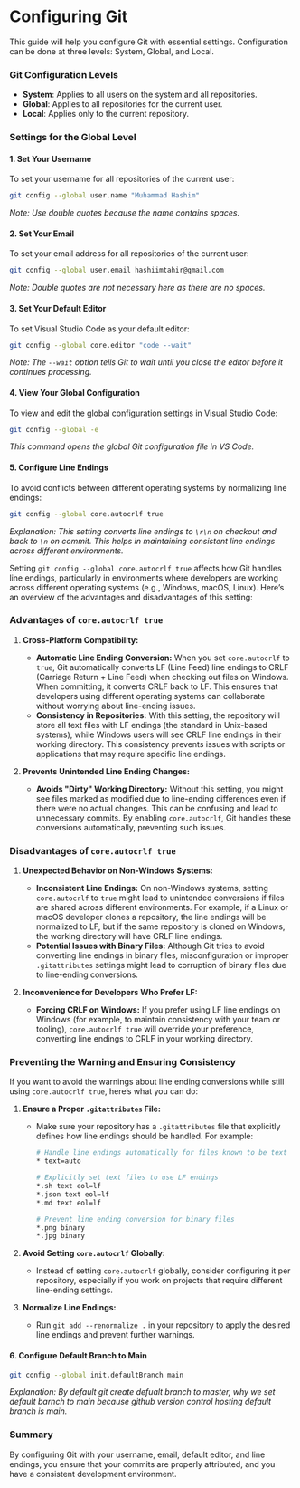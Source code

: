 # Configuring Git

This guide will help you configure Git with essential settings. Configuration can be done at three levels: System, Global, and Local.

### Git Configuration Levels

- **System**: Applies to all users on the system and all repositories.
- **Global**: Applies to all repositories for the current user.
- **Local**: Applies only to the current repository.

### Settings for the Global Level

#### 1. Set Your Username

To set your username for all repositories of the current user:

```sh
git config --global user.name "Muhammad Hashim"
```
*Note: Use double quotes because the name contains spaces.*

#### 2. Set Your Email

To set your email address for all repositories of the current user:

```sh
git config --global user.email hashiimtahir@gmail.com
```
*Note: Double quotes are not necessary here as there are no spaces.*

#### 3. Set Your Default Editor

To set Visual Studio Code as your default editor:

```sh
git config --global core.editor "code --wait"
```
*Note: The `--wait` option tells Git to wait until you close the editor before it continues processing.*

#### 4. View Your Global Configuration

To view and edit the global configuration settings in Visual Studio Code:

```sh
git config --global -e
```
*This command opens the global Git configuration file in VS Code.*

#### 5. Configure Line Endings

To avoid conflicts between different operating systems by normalizing line endings:

```sh
git config --global core.autocrlf true
```
*Explanation: This setting converts line endings to `\r\n` on checkout and back to `\n` on commit. This helps in maintaining consistent line endings across different environments.*

Setting `git config --global core.autocrlf true` affects how Git handles line endings, particularly in environments where developers are working across different operating systems (e.g., Windows, macOS, Linux). Here’s an overview of the advantages and disadvantages of this setting:

### **Advantages of `core.autocrlf true`**

1. **Cross-Platform Compatibility:**
   - **Automatic Line Ending Conversion:** When you set `core.autocrlf` to `true`, Git automatically converts LF (Line Feed) line endings to CRLF (Carriage Return + Line Feed) when checking out files on Windows. When committing, it converts CRLF back to LF. This ensures that developers using different operating systems can collaborate without worrying about line-ending issues.
   - **Consistency in Repositories:** With this setting, the repository will store all text files with LF endings (the standard in Unix-based systems), while Windows users will see CRLF line endings in their working directory. This consistency prevents issues with scripts or applications that may require specific line endings.

2. **Prevents Unintended Line Ending Changes:**
   - **Avoids "Dirty" Working Directory:** Without this setting, you might see files marked as modified due to line-ending differences even if there were no actual changes. This can be confusing and lead to unnecessary commits. By enabling `core.autocrlf`, Git handles these conversions automatically, preventing such issues.

### **Disadvantages of `core.autocrlf true`**

1. **Unexpected Behavior on Non-Windows Systems:**
   - **Inconsistent Line Endings:** On non-Windows systems, setting `core.autocrlf` to `true` might lead to unintended conversions if files are shared across different environments. For example, if a Linux or macOS developer clones a repository, the line endings will be normalized to LF, but if the same repository is cloned on Windows, the working directory will have CRLF line endings.
   - **Potential Issues with Binary Files:** Although Git tries to avoid converting line endings in binary files, misconfiguration or improper `.gitattributes` settings might lead to corruption of binary files due to line-ending conversions.

2. **Inconvenience for Developers Who Prefer LF:**
   - **Forcing CRLF on Windows:** If you prefer using LF line endings on Windows (for example, to maintain consistency with your team or tooling), `core.autocrlf true` will override your preference, converting line endings to CRLF in your working directory.

### **Preventing the Warning and Ensuring Consistency**

If you want to avoid the warnings about line ending conversions while still using `core.autocrlf true`, here’s what you can do:

1. **Ensure a Proper `.gitattributes` File:**
   - Make sure your repository has a `.gitattributes` file that explicitly defines how line endings should be handled. For example:

     ```bash
     # Handle line endings automatically for files known to be text
     * text=auto

     # Explicitly set text files to use LF endings
     *.sh text eol=lf
     *.json text eol=lf
     *.md text eol=lf

     # Prevent line ending conversion for binary files
     *.png binary
     *.jpg binary
     ```

2. **Avoid Setting `core.autocrlf` Globally:**
   - Instead of setting `core.autocrlf` globally, consider configuring it per repository, especially if you work on projects that require different line-ending settings.

3. **Normalize Line Endings:**
   - Run `git add --renormalize .` in your repository to apply the desired line endings and prevent further warnings.

#### 6. Configure Default Branch to Main
```sh
git config --global init.defaultBranch main
```
*Explanation: By default git create defualt branch to master, why we set default barnch to main because github version control hosting default branch is main.*

### Summary

By configuring Git with your username, email, default editor, and line endings, you ensure that your commits are properly attributed, and you have a consistent development environment. 
